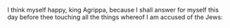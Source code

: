 I think myself happy, king Agrippa, because I shall answer for myself this day before thee touching all the things whereof I am accused of the Jews:
